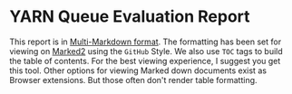 # YARN Queue Evaluation Report

This report is in [Multi-Markdown format](https://marked2app.com/help/MultiMarkdown_Information.html).  The formatting has been set for viewing on [Marked2](https://marked2app.com/) using the `GitHub` Style.  We also use `TOC` tags to build the table of contents.  For the best viewing experience, I suggest you get this tool.  Other options for viewing Marked down documents exist as Browser extensions.  But those often don't render table formatting.


